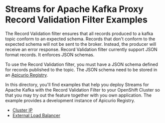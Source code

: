 # Streams for Apache Kafka Proxy Record Validation Filter Examples

The Record Validation filter ensures that all records produced to a kafka topic conform to an expected schema.
Records that don't conform to the expected schema will not be sent to the broker. Instead, the producer will
receive an error response. Record Validation filter currently support JSON format records.  It enforces JSON
schemas.

To use the Record Validation filter, you must have a JSON schema defined for records published to the topic.
The JSON schema need to be stored in an [Apicurio Registry](https://docs.redhat.com/en/documentation/red_hat_build_of_apicurio_registry/).

In this directory, you'll find examples that help you deploy Streams for Apache Kafka with the Record Validation Filter
to your OpenShift Cluster so that you may try out the feature together with you own application.
The example provides a development instance of Apicurio Registry.

* [Cluster IP](./cluster-ip)
* [External Load Balancer](./load-balancer)

